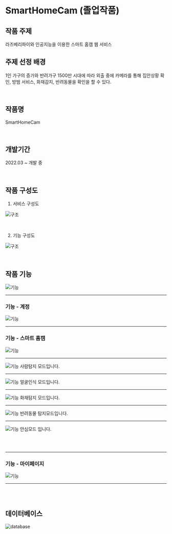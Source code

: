 # SmartHomeCam (졸업작품)

## 작품 주제

라즈베리파이와 인공지능을 이용한 스마트 홈캠 웹 서비스

## 주제 선정 배경
1인 가구의 증가와 반려가구 1500만 시대에 따라 외출 중에  카메라를 통해 집안상황 확인, 방범 서비스, 화재감지, 반려동물을 확인을 할 수 있다.

<br>

## 작품명
SmartHomeCam

<br>

## 개발기간

2022.03 ~ 개발 중


<br>

## 작품 구성도

1. 서비스 구성도

![구조](images/smarthomecam.jpg)

<br>

2. 기능 구성도

![구조](images/menu.jpg)

<br>

## 작품 기능

![기능](images/fun1.jpg)

<hr>


### 기능 - 계정

![기능](images/account1.jpg)


<hr>

### 기능 - 스마트 홈캠

![기능](images/homecam1.jpg)
<hr>

![기능](images/homecam3.jpg)
사람탐지 모드입니다.
<hr>

![기능](images/homecam4.jpg)
얼굴인식 모드입니다.
<hr>

![기능](images/homecam5.jpg)
화재탐지 모드입니다.
<hr>

![기능](images/homecam6.jpg)
반려동물 탐지모드입니다.
<hr>

![기능](images/homecam7.jpg)
안심모드 입니다.

<br>
<br>
<hr>

### 기능 - 마이페이지

![기능](images/mypage1.jpg)
<hr>

<br>
<br>

## 데이터베이스

![database](images/mysql.jpg)


